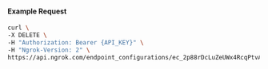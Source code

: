 <!-- Code generated for API Clients. DO NOT EDIT. -->

#### Example Request

```bash
curl \
-X DELETE \
-H "Authorization: Bearer {API_KEY}" \
-H "Ngrok-Version: 2" \
https://api.ngrok.com/endpoint_configurations/ec_2p88rDcLuZeUWx4RcqPtvAYwtnF/tls_termination
```
